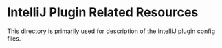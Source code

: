 IntelliJ Plugin Related Resources
=================================

This directory is primarily used for description of the IntelliJ plugin config
files.


